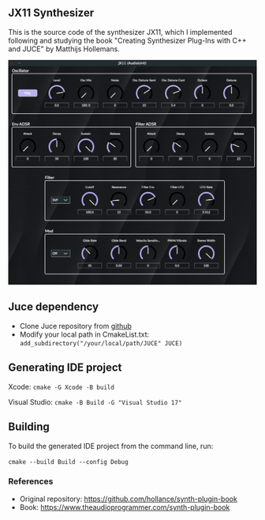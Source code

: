 ## JX11 Synthesizer

This is the source code of the synthesizer JX11, which I implemented following and studying the book "Creating Synthesizer Plug-Ins with C++ and JUCE" by Matthijs Hollemans.

<img align="centre" alt="gui" width="1024px" src="./Resources/gui.png" />

## Juce dependency

- Clone Juce repository from [github](https://github.com/juce-framework/JUCE)
- Modify your local path in CmakeList.txt: `add_subdirectory("/your/local/path/JUCE" JUCE)`

## Generating IDE project

Xcode: `cmake -G Xcode -B build`

Visual Studio: `cmake -B Build -G "Visual Studio 17"`

## Building

To build the generated IDE project from the command line, run:

`cmake --build Build --config Debug`

### References

- Original repository: https://github.com/hollance/synth-plugin-book
- Book: https://www.theaudioprogrammer.com/synth-plugin-book
